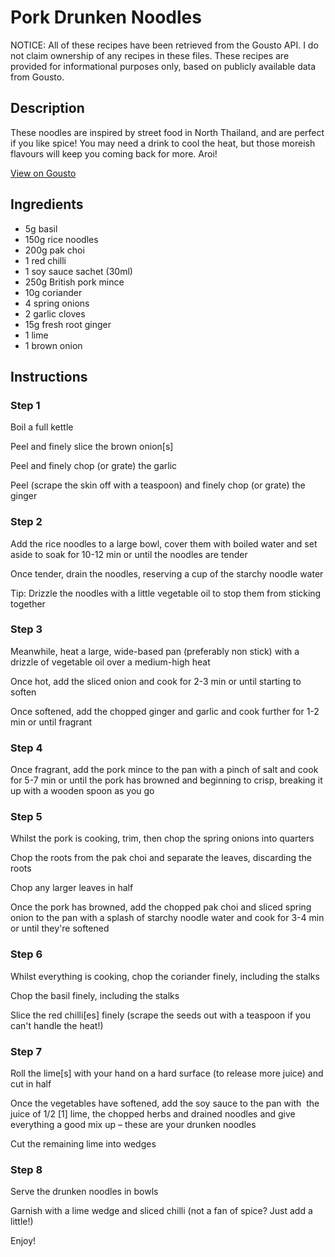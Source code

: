 # Pork Drunken Noodles

NOTICE: All of these recipes have been retrieved from the Gousto API. I do not claim ownership of any recipes in these files. These recipes are provided for informational purposes only, based on publicly available data from Gousto.

## Description

These noodles are inspired by street food in North Thailand, and are perfect if you like spice! You may need a drink to cool the heat, but those moreish flavours will keep you coming back for more. Aroi!

[View on Gousto](https://www.gousto.co.uk/recipes/cookbook/pork-drunken-noodles)

## Ingredients

- 5g basil
- 150g rice noodles
- 200g pak choi
- 1 red chilli
- 1 soy sauce sachet (30ml)
- 250g British pork mince
- 10g coriander
- 4 spring onions
- 2 garlic cloves
- 15g fresh root ginger
- 1 lime
- 1 brown onion

## Instructions


### Step 1

Boil a full kettle

Peel and finely slice the brown onion<span class="text-danger">[s]</span>

Peel and finely chop (or grate) the garlic

Peel (scrape the skin off with a teaspoon) and finely chop (or grate) the ginger


### Step 2

Add the rice noodles to a large bowl, cover them with boiled water and set aside to soak for 10-12 min or until the noodles are tender

Once tender, drain the noodles, reserving a cup of the starchy noodle water

Tip: Drizzle the noodles with a little vegetable oil to stop them from sticking together


### Step 3

Meanwhile, heat a large, wide-based pan (preferably non stick) with a drizzle of vegetable oil over a medium-high heat

Once hot, add the sliced onion and cook for 2-3 min or until starting to soften

Once softened, add the chopped ginger and garlic and cook further for 1-2 min or until fragrant


### Step 4

Once fragrant, add the pork mince to the pan with a pinch of salt and cook for 5-7 min or until the pork has browned and beginning to crisp, breaking it up with a wooden spoon as you go


### Step 5

Whilst the pork is cooking, trim, then chop the spring onions into quarters

Chop the roots from the pak choi and separate the leaves, discarding the roots

Chop any larger leaves in half

Once the pork has browned, add the chopped pak choi and sliced spring onion to the pan with a splash of starchy noodle water and cook for 3-4 min or until they're softened


### Step 6

Whilst everything is cooking, chop the coriander finely, including the stalks

Chop the basil finely, including the stalks

Slice the red chilli<span class="text-danger">[es] </span>finely (scrape the seeds out with a teaspoon if you can't handle the heat!)


### Step 7

Roll the lime<span class="text-danger">[s]</span> with your hand on a hard surface (to release more juice) and cut in half

Once the vegetables have softened, add the soy sauce to the pan with  the juice of 1/2 <span class="text-danger">[1]</span> lime, the chopped herbs and drained noodles and give everything a good mix up – these are your drunken noodles

Cut the remaining lime into wedges

### Step 8

Serve the drunken noodles in bowls

Garnish with a lime wedge and sliced chilli (not a fan of spice? Just add a little!)

Enjoy!

